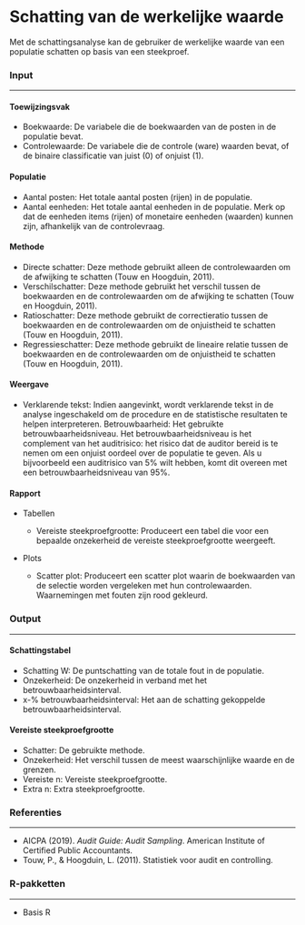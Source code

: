 Schatting van de werkelijke waarde
===

Met de schattingsanalyse kan de gebruiker de werkelijke waarde van een populatie schatten op basis van een steekproef.

### Input
---

#### Toewijzingsvak
- Boekwaarde: De variabele die de boekwaarden van de posten in de populatie bevat.
- Controlewaarde: De variabele die de controle (ware) waarden bevat, of de binaire classificatie van juist (0) of onjuist (1).

#### Populatie
- Aantal posten: Het totale aantal posten (rijen) in de populatie.
- Aantal eenheden: Het totale aantal eenheden in de populatie. Merk op dat de eenheden items (rijen) of monetaire eenheden (waarden) kunnen zijn, afhankelijk van de controlevraag.

#### Methode
- Directe schatter: Deze methode gebruikt alleen de controlewaarden om de afwijking te schatten (Touw en Hoogduin, 2011).
- Verschilschatter: Deze methode gebruikt het verschil tussen de boekwaarden en de controlewaarden om de afwijking te schatten (Touw en Hoogduin, 2011).
- Ratioschatter: Deze methode gebruikt de correctieratio tussen de boekwaarden en de controlewaarden om de onjuistheid te schatten (Touw en Hoogduin, 2011).
- Regressieschatter: Deze methode gebruikt de lineaire relatie tussen de boekwaarden en de controlewaarden om de onjuistheid te schatten (Touw en Hoogduin, 2011).

#### Weergave
- Verklarende tekst: Indien aangevinkt, wordt verklarende tekst in de analyse ingeschakeld om de procedure en de statistische resultaten te helpen interpreteren.
  Betrouwbaarheid: Het gebruikte betrouwbaarheidsniveau. Het betrouwbaarheidsniveau is het complement van het auditrisico: het risico dat de auditor bereid is te nemen om een onjuist oordeel over de populatie te geven. Als u bijvoorbeeld een auditrisico van 5% wilt hebben, komt dit overeen met een betrouwbaarheidsniveau van 95%.

#### Rapport
- Tabellen
  - Vereiste steekproefgrootte: Produceert een tabel die voor een bepaalde onzekerheid de vereiste steekproefgrootte weergeeft.

- Plots
  - Scatter plot: Produceert een scatter plot waarin de boekwaarden van de selectie worden vergeleken met hun controlewaarden. Waarnemingen met fouten zijn rood gekleurd.

### Output
---

#### Schattingstabel
- Schatting W: De puntschatting van de totale fout in de populatie.
- Onzekerheid: De onzekerheid in verband met het betrouwbaarheidsinterval.
- x-% betrouwbaarheidsinterval: Het aan de schatting gekoppelde betrouwbaarheidsinterval.

#### Vereiste steekproefgrootte
- Schatter: De gebruikte methode.
- Onzekerheid: Het verschil tussen de meest waarschijnlijke waarde en de grenzen.
- Vereiste n: Vereiste steekproefgrootte.
- Extra n: Extra steekproefgrootte.

### Referenties
---
- AICPA (2019). <i>Audit Guide: Audit Sampling</i>. American Institute of Certified Public Accountants.
- Touw, P., & Hoogduin, L. (2011). Statistiek voor audit en controlling.

### R-pakketten
---
- Basis R